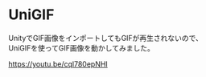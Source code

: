 # UniGIF  
UnityでGIF画像をインポートしてもGIFが再生されないので、  
UniGIFを使ってGIF画像を動かしてみました。  

https://youtu.be/cql780epNHI
